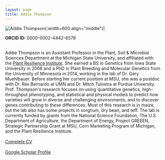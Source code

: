 ```yaml
---
layout: page
title: Addie Thompson
---
```


<script type="application/ld+json">
{
  "@context": "http://schema.org/",
  "type": "Person",
  "Description": "Scientist",
  "alternateName": "Addie M. Thompson",
  "alumniOf": {
    "type": "CollegeOrUniversity",
    "name": "University of Minnesota",
  },
  "award": [
    
  ],
  "disambiguatingDescription": "Plant Geneticist",
  "familyName": "Thompson",
  "gender": "Female",
  "givenName": "Addie",
  "honorificPrefix": "Dr.",
  "honorificSuffix": "PhD",
  "image": "link",
  "jobTitle": "Assistant Professor",
  "name": "James Schnable",
  "nationality": "American",
  "sameAs": [
    "https://twitter.com/addie_may",
    "https://scholar.google.com/citations?user=gNpsbkoAAAAJ&hl=en"
  ],
  "worksFor": {
    "type": "Organization",
    "name": "Michigan State University",
  }
}
</script>

![Addie Thompson](/images/People_Images/addiethompson.jpg){:width=600 align="middle"}|

**ORCID ID:** 0000-0002-4442-6578
<br><br>

Addie Thompson is an Assistant Professor in the Plant, Soil & Microbial Sciences Department at the Michigan State University, and affiliated with the [Plant Resilience Institute](https://plantresilience.msu.edu). She earned a BS in Genetics from Iowa State University in 2008 and a PhD in Plant Breeding and Molecular Genetics from the University of Minnesota in 2014, working in the lab of Dr. Gary Muehlbauer. Before starting her current position at MSU, she was a postdoc with Dr. Rex Bernardo at UMN and Dr. Mitch Tuinstra at Purdue University. Prof. Thompson's research focuses on using quantitative genetics, high-throughput phenotyping, and statistical and physical models to predict how varieties will grow in diverse and challenging environments, and to discover genes contributing to these differences. Most of this research is in maize, but the lab also has some projects in sorghum, dry bean, and teff. The lab is currently funded by grants from the National Science Foundation, The U.S. Department of Agriculture, the Department of Energy, Project GREEEN, Strategic Partnership Grant at MSU, Corn Marketing Program of Michigan, and the Plant Resilience Institute.
<br><br>
[Complete CV](/CVs/addiethompson.pdf)
<br><br>
[Google Scholar Profile](https://scholar.google.com/citations?user=gNpsbkoAAAAJ&hl=en)

